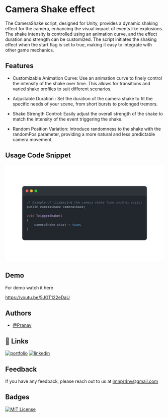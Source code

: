 
# Camera Shake effect
The CameraShake script, designed for Unity, provides a dynamic shaking effect for the camera, enhancing the visual impact of events like explosions. The shake intensity is controlled using an animation curve, and the effect duration and strength can be customized. The script initiates the shaking effect when the start flag is set to true, making it easy to integrate with other game mechanics.


## Features

- Customizable Animation Curve:  Use an animation curve to finely control the intensity of the shake over time. This allows for transitions and varied shake profiles to suit different scenarios.

-  Adjustable Duration : Set the duration of the camera shake to fit the specific needs of your scene, from short bursts to prolonged tremors.
- Shake Strength Control: Easily adjust the overall strength of the shake to match the intensity of the event triggering the shake.
- Random Position Variation:  Introduce randomness to the shake with the randomPos parameter, providing a more natural and less predictable camera movement.

## Usage Code Snippet

![Code Snippet](https://github.com/Pr-4nv/Camera-Shake-Effect/blob/main/Images/Implimentation%201.png?raw=true)


## Demo

For demo watch it here

https://youtu.be/5JGT122eDaU
## Authors

- [@Pranav](https://github.com/Pr-4nv)


## 🔗 Links
[![portfolio](https://img.shields.io/badge/my_portfolio-000?style=for-the-badge&logo=ko-fi&logoColor=white)](https://www.behance.net/pranavkp11)
[![linkedin](https://img.shields.io/badge/linkedin-0A66C2?style=for-the-badge&logo=linkedin&logoColor=white)](https://www.linkedin.com/in/pranav-k-p-1a181b2bb/)

## Feedback

If you have any feedback, please reach out to us at imnpr4nv@gmail.com


## Badges

[![MIT License](https://img.shields.io/badge/License-MIT-green.svg)](https://choosealicense.com/licenses/mit/)

